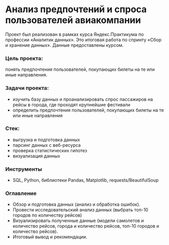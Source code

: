 # Анализ предпочтений и спроса пользователей авиакомпании

Проект был реализован в рамках курса Яндекс.Практикума по профессии «Аналитик данных». Это итоговая работа по спринту «Сбор и хранение данных». Данные предоставлены курсом.

### Цель проекта: 
понять предпочтения пользователей, покупающих билеты на те или иные направления.


### Задачи проекта:
- изучить базу данных и проанализировать спрос пассажиров на рейсы в города, где проходят крупнейшие фестивали
- определить предпочтения пользователей, покупающих билеты на те или иные направления

### Стек:
- выгрузка и подготовка данных
- парсинг данных с веб-ресурса
- проверка статистических гипотез
- визуализация данных

### Инструменты
- SQL, Python, библиотеки Pandas, Matplotlib, requests/BeautifulSoup

### Оглавление
- Обзор и подготовка данных (анализ и обработка ошибок).
- Провести исследовательский анализ данных (выбрать топ-10 городов по количеству рейсов)
- Визуализировать полученные данные (модели самолетов и количество рейсов, города и количество рейсов, топ-10 городов и количество рейсов).
- Итоговый вывод и рекомендации.
